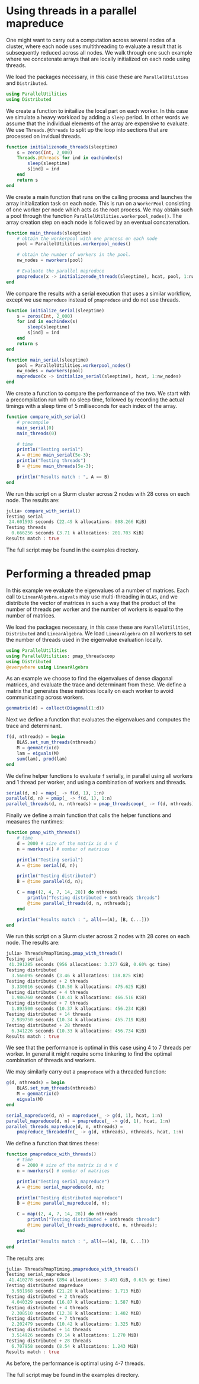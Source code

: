# Using threads in a parallel mapreduce

One might want to carry out a computation across several nodes of a cluster, where each node uses multithreading to evaluate a result that is subsequently reduced across all nodes. We walk through one such example where we concatenate arrays that are locally initialized on each node using threads.

We load the packages necessary, in this case these are `ParallelUtilities` and `Distributed`.

```julia
using ParallelUtilities
using Distributed
```

We create a function to initailize the local part on each worker. In this case we simulate a heavy workload by adding a `sleep` period. In other words we assume that the individual elements of the array are expensive to evaluate. We use `Threads.@threads` to split up the loop into sections that are processed on invidual threads.

```julia
function initializenode_threads(sleeptime)
    s = zeros(Int, 2_000)
    Threads.@threads for ind in eachindex(s)
        sleep(sleeptime)
        s[ind] = ind
    end
    return s
end
```

We create a main function that runs on the calling process and launches the array initialization task on each node. This is run on a `WorkerPool` consisting of one worker per node which acts as the root process. We may obtain such a pool through the function `ParallelUtilities.workerpool_nodes()`. The array creation step on each node is followed by an eventual concatenation.

```julia
function main_threads(sleeptime)
    # obtain the workerpool with one process on each node
    pool = ParallelUtilities.workerpool_nodes()

    # obtain the number of workers in the pool.
    nw_nodes = nworkers(pool)

    # Evaluate the parallel mapreduce
    pmapreduce(x -> initializenode_threads(sleeptime), hcat, pool, 1:nw_nodes)
end
```

We compare the results with a serial execution that uses a similar workflow, except we use `mapreduce` instead of `pmapreduce` and do not use threads.

```julia
function initialize_serial(sleeptime)
    s = zeros(Int, 2_000)
    for ind in eachindex(s)
        sleep(sleeptime)
        s[ind] = ind
    end
    return s
end

function main_serial(sleeptime)
    pool = ParallelUtilities.workerpool_nodes()
    nw_nodes = nworkers(pool)
    mapreduce(x -> initialize_serial(sleeptime), hcat, 1:nw_nodes)
end
```

We create a function to compare the performance of the two. We start with a precompilation run with no sleep time, followed by recording the actual timings with a sleep time of 5 milliseconds for each index of the array.

```julia
function compare_with_serial()
    # precompile
    main_serial(0)
    main_threads(0)

    # time
    println("Testing serial")
    A = @time main_serial(5e-3);
    println("Testing threads")
    B = @time main_threads(5e-3);

    println("Results match : ", A == B)
end
```

We run this script on a Slurm cluster across 2 nodes with 28 cores on each node. The results are:

```julia
julia> compare_with_serial()
Testing serial
 24.601593 seconds (22.49 k allocations: 808.266 KiB)
Testing threads
  0.666256 seconds (3.71 k allocations: 201.703 KiB)
Results match : true
```

The full script may be found in the examples directory.

# Performing a threaded pmap

In this example we evaluate the eigenvalues of a number of matrices. Each call to `LinearAlgebra.eigvals` may use multi-threading in `BLAS`, and we distribute the vector of matrices in such a way that the product of the number of threads per worker and the number of workers is equal to the number of matrices.

We load the packages necessary, in this case these are `ParallelUtilities`, `Distributed` and `LinearAlgebra`. We load `LinearAlgebra` on all workers to set the number of threads used in the eigenvalue evaluation locally.

```julia
using ParallelUtilities
using ParallelUtilities: pmap_threadscoop
using Distributed
@everywhere using LinearAlgebra
```

As an example we choose to find the eigenvalues of dense diagonal matrices, and evaluate the trace and determinant from these. We define a matrix that generates these matrices locally on each worker to avoid communicating across workers.

```julia
genmatrix(d) = collect(Diagonal(1:d))
```

Next we define a function that evaluates the eigenvalues and computes the trace and determinant.

```julia
f(d, nthreads) = begin
    BLAS.set_num_threads(nthreads)
    M = genmatrix(d)
    lam = eigvals(M)
    sum(lam), prod(lam)
end
```

We define helper functions to evaluate `f` serially, in parallel using all workers and 1 thread per worker, and using a combination of workers and threads.

```julia
serial(d, n) = map(_ -> f(d, 1), 1:n)
parallel(d, n) = pmap(_ -> f(d, 1), 1:n)
parallel_threads(d, n, nthreads) = pmap_threadscoop(_ -> f(d, nthreads), nthreads, 1:n)
```

Finally we define a main function that calls the helper functions and measures the runtimes:

```julia
function pmap_with_threads()
    # time
    d = 2000 # size of the matrix is d × d
    n = nworkers() # number of matrices

    println("Testing serial")
    A = @time serial(d, n);

    println("Testing distributed")
    B = @time parallel(d, n);

    C = map((2, 4, 7, 14, 28)) do nthreads
        println("Testing distributed + $nthreads threads")
        @time parallel_threads(d, n, nthreads);
    end

    println("Results match : ", all(==(A), [B, C...]))
end
```

We run this script on a Slurm cluster across 2 nodes with 28 cores on each node. The results are:

```julia
julia> ThreadsPmapTiming.pmap_with_threads()
Testing serial
 41.391285 seconds (956 allocations: 3.377 GiB, 0.60% gc time)
Testing distributed
  3.566095 seconds (3.46 k allocations: 138.875 KiB)
Testing distributed + 2 threads
  3.330016 seconds (10.50 k allocations: 475.625 KiB)
Testing distributed + 4 threads
  1.986760 seconds (10.41 k allocations: 466.516 KiB)
Testing distributed + 7 threads
  1.893500 seconds (10.37 k allocations: 456.234 KiB)
Testing distributed + 14 threads
  2.939750 seconds (10.34 k allocations: 455.719 KiB)
Testing distributed + 28 threads
  6.341226 seconds (10.33 k allocations: 456.734 KiB)
Results match : true

```

We see that the performance is optimal in this case using 4 to 7 threads per worker.
In general it might require some tinkering to find the optimal combination of threads and workers.

We may similarly carry out a `pmapreduce` with a threaded function:

```julia
g(d, nthreads) = begin
    BLAS.set_num_threads(nthreads)
    M = genmatrix(d)
    eigvals(M)
end

serial_mapreduce(d, n) = mapreduce(_ -> g(d, 1), hcat, 1:n)
parallel_mapreduce(d, n) = pmapreduce(_ -> g(d, 1), hcat, 1:n)
parallel_threads_mapreduce(d, n, nthreads) =
    pmapreduce_threadedfn(_ -> g(d, nthreads), nthreads, hcat, 1:n)
```

We define a function that times these:
```julia
function pmapreduce_with_threads()
    # time
    d = 2000 # size of the matrix is d × d
    n = nworkers() # number of matrices

    println("Testing serial_mapreduce")
    A = @time serial_mapreduce(d, n);

    println("Testing distributed mapreduce")
    B = @time parallel_mapreduce(d, n);

    C = map((2, 4, 7, 14, 28)) do nthreads
        println("Testing distributed + $nthreads threads")
        @time parallel_threads_mapreduce(d, n, nthreads);
    end

    println("Results match : ", all(==(A), [B, C...]))
end
```

The results are:

```julia
julia> ThreadsPmapTiming.pmapreduce_with_threads()
Testing serial_mapreduce
 41.410278 seconds (894 allocations: 3.401 GiB, 0.61% gc time)
Testing distributed mapreduce
  3.931968 seconds (21.20 k allocations: 1.713 MiB)
Testing distributed + 2 threads
  4.040329 seconds (16.87 k allocations: 1.587 MiB)
Testing distributed + 4 threads
  2.308510 seconds (12.38 k allocations: 1.402 MiB)
Testing distributed + 7 threads
  2.202479 seconds (10.42 k allocations: 1.325 MiB)
Testing distributed + 14 threads
  3.514926 seconds (9.14 k allocations: 1.270 MiB)
Testing distributed + 28 threads
  6.707958 seconds (8.54 k allocations: 1.243 MiB)
Results match : true
```

As before, the performance is optimal using 4-7 threads.

The full script may be found in the examples directory.

